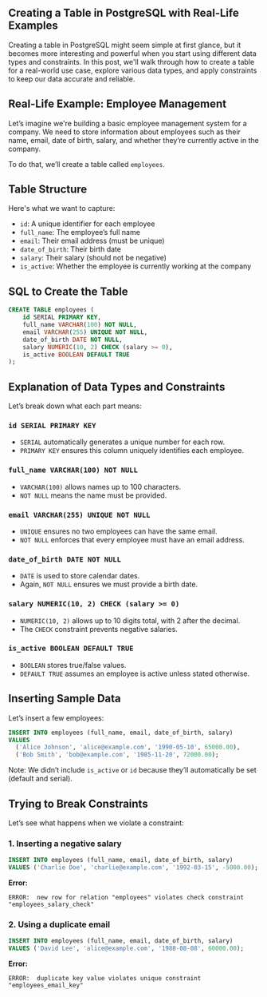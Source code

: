 
## Creating a Table in PostgreSQL with Real-Life Examples

Creating a table in PostgreSQL might seem simple at first glance, but it becomes more interesting and powerful when you start using different data types and constraints. In this post, we'll walk through how to create a table for a real-world use case, explore various data types, and apply constraints to keep our data accurate and reliable.

## Real-Life Example: Employee Management

Let’s imagine we're building a basic employee management system for a company. We need to store information about employees such as their name, email, date of birth, salary, and whether they’re currently active in the company.

To do that, we’ll create a table called `employees`.

## Table Structure

Here's what we want to capture:

- `id`: A unique identifier for each employee
- `full_name`: The employee’s full name
- `email`: Their email address (must be unique)
- `date_of_birth`: Their birth date
- `salary`: Their salary (should not be negative)
- `is_active`: Whether the employee is currently working at the company

## SQL to Create the Table

```sql
CREATE TABLE employees (
    id SERIAL PRIMARY KEY,
    full_name VARCHAR(100) NOT NULL,
    email VARCHAR(255) UNIQUE NOT NULL,
    date_of_birth DATE NOT NULL,
    salary NUMERIC(10, 2) CHECK (salary >= 0),
    is_active BOOLEAN DEFAULT TRUE
);
````

## Explanation of Data Types and Constraints

Let’s break down what each part means:

### `id SERIAL PRIMARY KEY`

* `SERIAL` automatically generates a unique number for each row.
* `PRIMARY KEY` ensures this column uniquely identifies each employee.

### `full_name VARCHAR(100) NOT NULL`

* `VARCHAR(100)` allows names up to 100 characters.
* `NOT NULL` means the name must be provided.

### `email VARCHAR(255) UNIQUE NOT NULL`

* `UNIQUE` ensures no two employees can have the same email.
* `NOT NULL` enforces that every employee must have an email address.

### `date_of_birth DATE NOT NULL`

* `DATE` is used to store calendar dates.
* Again, `NOT NULL` ensures we must provide a birth date.

### `salary NUMERIC(10, 2) CHECK (salary >= 0)`

* `NUMERIC(10, 2)` allows up to 10 digits total, with 2 after the decimal.
* The `CHECK` constraint prevents negative salaries.

### `is_active BOOLEAN DEFAULT TRUE`

* `BOOLEAN` stores true/false values.
* `DEFAULT TRUE` assumes an employee is active unless stated otherwise.

## Inserting Sample Data

Let’s insert a few employees:

```sql
INSERT INTO employees (full_name, email, date_of_birth, salary)
VALUES
  ('Alice Johnson', 'alice@example.com', '1990-05-10', 65000.00),
  ('Bob Smith', 'bob@example.com', '1985-11-20', 72000.00);
```

Note: We didn’t include `is_active` or `id` because they’ll automatically be set (default and serial).

## Trying to Break Constraints

Let’s see what happens when we violate a constraint:

### 1. Inserting a negative salary

```sql
INSERT INTO employees (full_name, email, date_of_birth, salary)
VALUES ('Charlie Doe', 'charlie@example.com', '1992-03-15', -5000.00);
```

**Error:**

```
ERROR:  new row for relation "employees" violates check constraint "employees_salary_check"
```

### 2. Using a duplicate email

```sql
INSERT INTO employees (full_name, email, date_of_birth, salary)
VALUES ('David Lee', 'alice@example.com', '1988-08-08', 60000.00);
```

**Error:**

```
ERROR:  duplicate key value violates unique constraint "employees_email_key"
```

